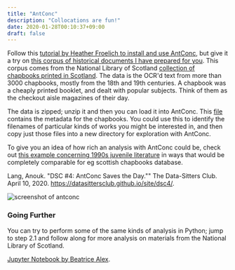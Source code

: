 ```yaml
---
title: "AntConc"
description: "Collocations are fun!"
date: 2020-01-28T00:10:37+09:00
draft: false
---
```


Follow this [tutorial by Heather Froelich to install and use AntConc](https://programminghistorian.org/en/lessons/corpus-analysis-with-antconc), but give it a try on [this corpus of historical documents I have prepared for you](/data/nls-text-chapbooks.zip). This corpus comes from the National Library of Scotland [collection of chapbooks printed in Scotland](https://data.nls.uk/data/digitised-collections/chapbooks-printed-in-scotland/). The data is the OCR'd text from more than 3000 chapbooks, mostly from the 18th and 19th centuries. A chapbook was a cheaply printed booklet, and dealt with popular subjects. Think of them as the checkout aisle magazines of their day.

The data is zipped; unzip it and then you can load it into AntConc. This [file](/data/chapbooks-inventory.csv) contains the metadata for the chapbooks. You could use this to identify the filenames of particular kinds of works you might be interested in, and then copy just those files into a new directory for exploration with AntConc.

To give you an idea of how rich an analysis with AntConc could be, check out [this example concerning 1990s juvenile literature](https://datasittersclub.github.io/site/dsc4/) in ways that would be completely comparable for eg scottish chapbooks database.

Lang, Anouk. "DSC #4: AntConc Saves the Day."" The Data-Sitters Club. April 10, 2020. https://datasittersclub.github.io/site/dsc4/.

![screenshot of antconc](https://programminghistorian.org/images/corpus-analysis-with-antconc/sorting-shot-1l1r.png)


### Going Further

You can try to perform some of the same kinds of analysis in Python; jump to step 2.1 and follow along for more analysis on materials from the National Library of Scotland.

[Jupyter Notebook by Beatrice Alex](https://htmlpreview.github.io/?https://github.com/bea-alex/DH-MSc-POStagging-lesson/blob/master/POStagging.html).

